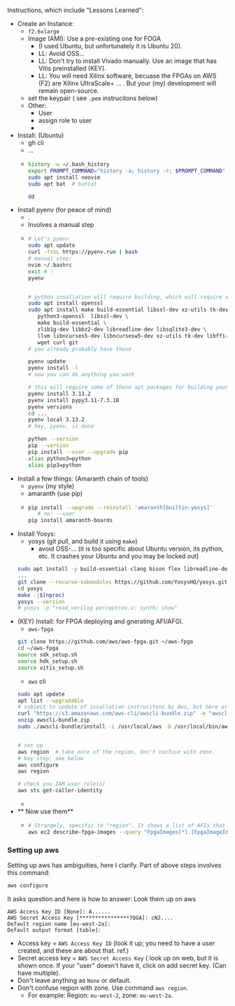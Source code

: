 Instructions, which include "Lessons Learned":

* Create an Instance:
    * `f2.6xlarge`
    * Image (AMI): Use a pre-existing one for FOGA
         * (I used Ubuntu, but unfortunately it is Ubuntu 20).
         * LL: Avoid OSS...
         * LL: Don't try to install Vivado manually. Use an image that has Vitis preinstalled (KEY).
         * LL: You will need Xilinx software, becuase the FPGAs on AWS (F2) are Xilinx UltraScale+ ... . But your (my) development will remain open-source.
    * set the keypair ( see `.pem` instrucitons below)
    * Other:
        * User
        * assign role to user
        * 
* Install: (Ubuntu)
    * gh cli
    * ...
    * ```bash
      history -w ~/.bash_history
      export PROMPT_COMMAND="history -a; history -r; $PROMPT_COMMAND"
      sudo apt install neovim
      sudo apt bat  # batcat
      
      dd
      ```
* Install pyenv (for peace of mind)
    * .
    * Involves a manual step
    * ```bash
      # Let's pyenv
      sudo apt update
      curl -fsSL https://pyenv.run | bash
      # manual step:
      nvim ~/.bashrc
      exit # !
      pyenv


      # python insallation will require building, which will require some packages
      sudo apt install openssl
      sudo apt install make build-essential libssl-dev xz-utils tk-dev libffi-dev liblzma-dev \
         python3-openssl  libssl-dev \
         make build-essential \
         zlib1g-dev libbz2-dev libreadline-dev libsqlite3-dev \
         llvm libncurses5-dev libncursesw5-dev xz-utils tk-dev libffi-dev liblzma-dev \
         wget curl git
      # you already probably have those

      pyenv update
      pyenv install -l
      # now you can do anything you want

      # this will require some of those apt packages for building your desired version of python
      pyenv install 3.13.2
      pyenv install pypy3.11-7.3.18
      pyenv versions
      cd ...
      pyenv local 3.13.2
      # hey, pyenv, is done

      python --version
      pip --version
      pip install --user --upgrade pip
      alias python3=python
      alias pip3=python
      ```
* Install a few things: (Amaranth chain of tools)
    * `pyenv` (my style)
    * amaranth (use pip)
    * ```bash
      pip install --upgrade --reinstall 'amaranth[builtin-yosys]'
         # no: --user
      pip install amaranth-boards

* Install Yosys:
    * yosys (git pull, and build it using `make`)
        * avoid OSS-... (it is too specific about Ubuntu version, its python, etc. It crashes your Ubuntu and you may be locked out)
    ```bash
    sudo apt install -y build-essential clang bison flex libreadline-dev gawk tcl-dev libffi-dev git graphviz xdot pkg-config cmake libboost-all-dev
    ...
    git clone --recurse-submodules https://github.com/YosysHQ/yosys.git
    cd yosys
    make -j$(nproc)
    yosys --version
    # yosys -p "read_verilog perceptron.v; synth; show"
    ```
* (KEY) Install: for FPGA deploying and gnerating AFI/AFGI.
    * `aws-fpga`
    ```bash
    git clone https://github.com/aws/aws-fpga.git ~/aws-fpga
    cd ~/aws-fpga
    source sdk_setup.sh
    source hdk_setup.sh
    source vitis_setup.sh
    ```
    * `aws` cli
    ```bash
    sudo apt update
    apt list --upgradable
    # subject to update of insallation instrucitons by Aws, but here are the steps I took:
    curl "https://s3.amazonaws.com/aws-cli/awscli-bundle.zip" -o "awscli-bundle.zip"
    unzip awscli-bundle.zip
    sudo ./awscli-bundle/install -i /usr/local/aws -b /usr/local/bin/aws


    # set up
    aws region  # take note of the region, don't confuse with zone.
    # key step: see below
    aws configure
    aws region

    # check you IAM user role(s)
    aws sts get-caller-identity
    ```
    * 
* ** Now use them**
   * ```bash
     # Strangely, specific to "region". It shows a list of AFIs that people have created. Publicly available, but ... but ....
     aws ec2 describe-fpga-images --query "FpgaImages[*].[FpgaImageId, Name]" --output table
     ```


### Setting up aws
Setting up aws has ambiguities, here I clarify.
Part of above steps involves this command:
```bash
aws configure
```
It asks question and here is how to answer: Look them up on aws
```
AWS Access Key ID [None]: A......
AWS Secret Access Key [****************7QGA]: cNJ....
Default region name [eu-west-2a]:
Default output format [table]:
```
* Access key = `AWS Access Key ID` (look it up; you need to have a user created, and these are about that. ref.)
* Secret access key = `AWS Secret Access Key` ( look up on web, but it is shown once. If your "user" doesn't have it, click on add secret key. (Can have multiple).
* Don't leave anything as `None` or default.
* Don't confuse region with zone. Use command `aws region`.
   * For example: Region: `eu-west-2`, zone: `eu-west-2a`.

